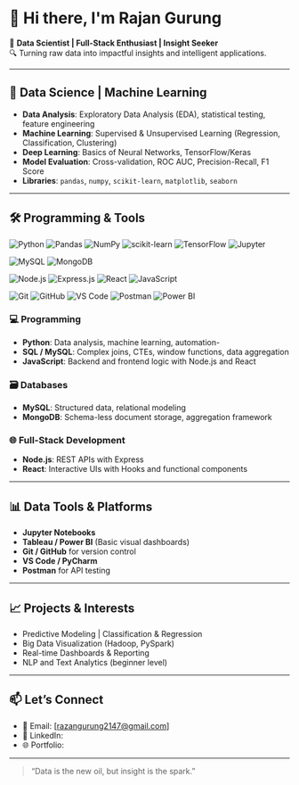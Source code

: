 # 👋 Hi there, I'm Rajan Gurung

🎯 **Data Scientist | Full-Stack Enthusiast | Insight Seeker**  
🔍 Turning raw data into impactful insights and intelligent applications.

---

## 🧠 Data Science | Machine Learning

- **Data Analysis**: Exploratory Data Analysis (EDA), statistical testing, feature engineering
- **Machine Learning**: Supervised & Unsupervised Learning (Regression, Classification, Clustering)
- **Deep Learning**: Basics of Neural Networks, TensorFlow/Keras
- **Model Evaluation**: Cross-validation, ROC AUC, Precision-Recall, F1 Score
- **Libraries**: `pandas`, `numpy`, `scikit-learn`, `matplotlib`, `seaborn`

---

## 🛠️ Programming & Tools
<!-- 🧠 Data Science & Machine Learning -->
![Python](https://img.shields.io/badge/-Python-3776AB?style=for-the-badge&logo=python&logoColor=white)
![Pandas](https://img.shields.io/badge/-Pandas-150458?style=for-the-badge&logo=pandas&logoColor=white)
![NumPy](https://img.shields.io/badge/-NumPy-013243?style=for-the-badge&logo=numpy&logoColor=white)
![scikit-learn](https://img.shields.io/badge/-Scikit--Learn-F7931E?style=for-the-badge&logo=scikit-learn&logoColor=white)
![TensorFlow](https://img.shields.io/badge/-TensorFlow-FF6F00?style=for-the-badge&logo=tensorflow&logoColor=white)
![Jupyter](https://img.shields.io/badge/-Jupyter-F37626?style=for-the-badge&logo=jupyter&logoColor=white)

<!-- 🗃️ Databases -->
![MySQL](https://img.shields.io/badge/-MySQL-4479A1?style=for-the-badge&logo=mysql&logoColor=white)
![MongoDB](https://img.shields.io/badge/-MongoDB-47A248?style=for-the-badge&logo=mongodb&logoColor=white)

<!-- 🌐 Full Stack Web Development -->
![Node.js](https://img.shields.io/badge/-Node.js-339933?style=for-the-badge&logo=node.js&logoColor=white)
![Express.js](https://img.shields.io/badge/-Express.js-000000?style=for-the-badge&logo=express&logoColor=white)
![React](https://img.shields.io/badge/-React-20232A?style=for-the-badge&logo=react&logoColor=61DAFB)
![JavaScript](https://img.shields.io/badge/-JavaScript-F7DF1E?style=for-the-badge&logo=javascript&logoColor=black)

<!-- 🧰 Tools & Platforms -->
![Git](https://img.shields.io/badge/-Git-F05032?style=for-the-badge&logo=git&logoColor=white)
![GitHub](https://img.shields.io/badge/-GitHub-181717?style=for-the-badge&logo=github&logoColor=white)
![VS Code](https://img.shields.io/badge/-VS%20Code-007ACC?style=for-the-badge&logo=visual-studio-code&logoColor=white)
![Postman](https://img.shields.io/badge/-Postman-FF6C37?style=for-the-badge&logo=postman&logoColor=white)
![Power BI](https://img.shields.io/badge/-PowerBI-F2C811?style=for-the-badge&logo=powerbi&logoColor=black)

### 💻 Programming
- **Python**: Data analysis, machine learning, automation-
- **SQL / MySQL**: Complex joins, CTEs, window functions, data aggregation
- **JavaScript**: Backend and frontend logic with Node.js and React

### 🗃️ Databases
- **MySQL**: Structured data, relational modeling
- **MongoDB**: Schema-less document storage, aggregation framework

### 🌐 Full-Stack Development
- **Node.js**: REST APIs with Express
- **React**: Interactive UIs with Hooks and functional components

---

## 📊 Data Tools & Platforms
- **Jupyter Notebooks**
- **Tableau / Power BI** (Basic visual dashboards)
- **Git / GitHub** for version control
- **VS Code / PyCharm**
- **Postman** for API testing

---

## 📈 Projects & Interests
- Predictive Modeling | Classification & Regression
- Big Data Visualization (Hadoop, PySpark)
- Real-time Dashboards & Reporting
- NLP and Text Analytics (beginner level)

---

## 📫 Let’s Connect
- 📧 Email: [razangurung2147@gmail.com]  
- 🔗 LinkedIn: 
- 🌐 Portfolio:

---

> “Data is the new oil, but insight is the spark.”

